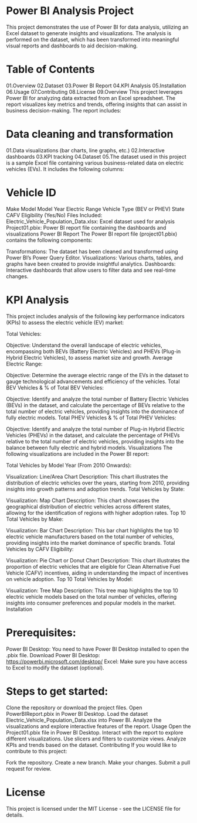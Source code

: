 # Power BI Analysis Project
This project demonstrates the use of Power BI for data analysis, utilizing an Excel dataset to generate insights and visualizations. The analysis is performed on the dataset, which has been transformed into meaningful visual reports and dashboards to aid decision-making.

# Table of Contents
01.Overview
02.Dataset
03.Power BI Report
04.KPI Analysis
05.Installation
06.Usage
07.Contributing
08.License
09.Overview
This project leverages Power BI for analyzing data extracted from an Excel spreadsheet. The report visualizes key metrics and trends, offering insights that can assist in business decision-making. The report includes:

# Data cleaning and transformation
01.Data visualizations (bar charts, line graphs, etc.)
02.Interactive dashboards
03.KPI tracking
04.Dataset
05.The dataset used in this project is a sample Excel file containing various business-related data on electric vehicles (EVs). It includes the following columns:

# Vehicle ID
Make
Model
Model Year
Electric Range
Vehicle Type (BEV or PHEV)
State
CAFV Eligibility (Yes/No)
Files Included:
Electric_Vehicle_Population_Data.xlsx: Excel dataset used for analysis
Project01.pbix: Power BI report file containing the dashboards and visualizations
Power BI Report
The Power BI report file (project01.pbix) contains the following components:

Transformations: The dataset has been cleaned and transformed using Power BI’s Power Query Editor.
Visualizations: Various charts, tables, and graphs have been created to provide insightful analytics.
Dashboards: Interactive dashboards that allow users to filter data and see real-time changes.

# KPI Analysis
This project includes analysis of the following key performance indicators (KPIs) to assess the electric vehicle (EV) market:

Total Vehicles:

Objective: Understand the overall landscape of electric vehicles, encompassing both BEVs (Battery Electric Vehicles) and PHEVs (Plug-in Hybrid Electric Vehicles), to assess market size and growth.
Average Electric Range:

Objective: Determine the average electric range of the EVs in the dataset to gauge technological advancements and efficiency of the vehicles.
Total BEV Vehicles & % of Total BEV Vehicles:

Objective: Identify and analyze the total number of Battery Electric Vehicles (BEVs) in the dataset, and calculate the percentage of BEVs relative to the total number of electric vehicles, providing insights into the dominance of fully electric models.
Total PHEV Vehicles & % of Total PHEV Vehicles:

Objective: Identify and analyze the total number of Plug-in Hybrid Electric Vehicles (PHEVs) in the dataset, and calculate the percentage of PHEVs relative to the total number of electric vehicles, providing insights into the balance between fully electric and hybrid models.
Visualizations
The following visualizations are included in the Power BI report:

Total Vehicles by Model Year (From 2010 Onwards):

Visualization: Line/Area Chart
Description: This chart illustrates the distribution of electric vehicles over the years, starting from 2010, providing insights into growth patterns and adoption trends.
Total Vehicles by State:

Visualization: Map Chart
Description: This chart showcases the geographical distribution of electric vehicles across different states, allowing for the identification of regions with higher adoption rates.
Top 10 Total Vehicles by Make:

Visualization: Bar Chart
Description: This bar chart highlights the top 10 electric vehicle manufacturers based on the total number of vehicles, providing insights into the market dominance of specific brands.
Total Vehicles by CAFV Eligibility:

Visualization: Pie Chart or Donut Chart
Description: This chart illustrates the proportion of electric vehicles that are eligible for Clean Alternative Fuel Vehicle (CAFV) incentives, aiding in understanding the impact of incentives on vehicle adoption.
Top 10 Total Vehicles by Model:

Visualization: Tree Map
Description: This tree map highlights the top 10 electric vehicle models based on the total number of vehicles, offering insights into consumer preferences and popular models in the market.
Installation

# Prerequisites:
Power BI Desktop: You need to have Power BI Desktop installed to open the .pbix file.
Download Power BI Desktop: https://powerbi.microsoft.com/desktop/
Excel: Make sure you have access to Excel to modify the dataset (optional).

# Steps to get started:
Clone the repository or download the project files.
Open PowerBIReport.pbix in Power BI Desktop.
Load the dataset Electric_Vehicle_Population_Data.xlsx into Power BI.
Analyze the visualizations and explore interactive features of the report.
Usage
Open the Project01.pbix file in Power BI Desktop.
Interact with the report to explore different visualizations.
Use slicers and filters to customize views.
Analyze KPIs and trends based on the dataset.
Contributing
If you would like to contribute to this project:

Fork the repository.
Create a new branch.
Make your changes.
Submit a pull request for review.

# License
This project is licensed under the MIT License - see the LICENSE file for details.

